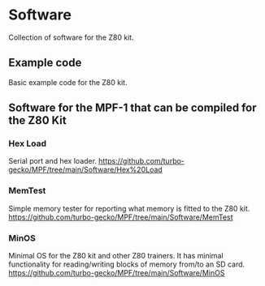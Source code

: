 # Software
Collection of software for the Z80 kit.

## Example code
Basic example code for the Z80 kit.

## Software for the MPF-1 that can be compiled for the Z80 Kit

### Hex Load
Serial port and hex loader.
https://github.com/turbo-gecko/MPF/tree/main/Software/Hex%20Load

### MemTest
Simple memory tester for reporting what memory is fitted to the Z80 kit.
https://github.com/turbo-gecko/MPF/tree/main/Software/MemTest

### MinOS
Minimal OS for the Z80 kit and other Z80 trainers. It has minimal functionality for reading/writing blocks of memory from/to an SD card.
https://github.com/turbo-gecko/MPF/tree/main/Software/MinOS
